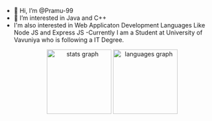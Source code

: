 - 👋 Hi, I’m @Pramu-99
- 👀 I’m interested in Java and C++
- I'm also interested in Web Applicaton Development Languages Like Node JS and Express JS 
-Currently I am a Student at University of Vavuniya who is following a IT Degree.

<div align="center">
  <img src="https://github-readme-stats.vercel.app/api?username=Pramu-99&hide_title=false&hide_rank=false&show_icons=true&include_all_commits=true&count_private=true&disable_animations=false&theme=dracula&locale=en&hide_border=false&order=1" height="150" alt="stats graph"  />
  <img src="https://github-readme-stats.vercel.app/api/top-langs?username=Pramu-99&locale=en&hide_title=false&layout=compact&card_width=320&langs_count=5&theme=dracula&hide_border=false&order=2" height="150" alt="languages graph"  />
</div>

###
